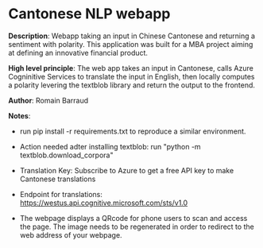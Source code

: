 # Cantonese NLP webapp

**Description**: Webapp taking an input in Chinese Cantonese and returning a sentiment with polarity. This application was built for a MBA project aiming at defining an innovative financial product.

**High level principle**: The web app takes an input in Cantonese, calls Azure Cogninitive Services to translate the input in English, then locally computes a polarity levering the textblob library and return the output to the frontend. 

**Author**: Romain Barraud

**Notes**:

 - run pip install -r requirements.txt to reproduce a similar environment.

 - Action needed adter installing textblob: run 
"python -m textblob.download_corpora"

  - Translation Key: Subscribe to Azure to get a free API key to make Cantonese translations

 - Endpoint for translations: https://westus.api.cognitive.microsoft.com/sts/v1.0

 - The webpage displays a QRcode for phone users to scan and access the page. The image needs to be regenerated in order to redirect to the web address of your webpage.
